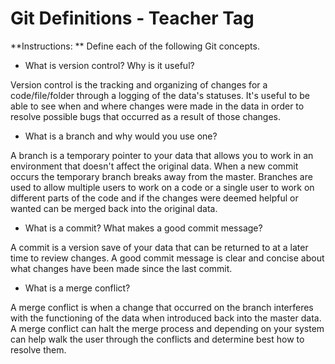 # Git Definitions - Teacher Tag

**Instructions: ** Define each of the following Git concepts.

* What is version control?  Why is it useful?

Version control is the tracking and organizing of changes for a code/file/folder through a logging of the data's statuses. It's useful to be able to see when and where changes were made in the data in order to resolve possible bugs that occurred as a result of those changes. 

* What is a branch and why would you use one?

A branch is a temporary pointer to your data that allows you to work in an environment that doesn't affect the original data. When a new commit occurs the temporary branch breaks away from the master. Branches are used to allow multiple users to work on a code or a single user to work on different parts of the code and if the changes were deemed helpful or wanted can be merged back into the original data.

* What is a commit? What makes a good commit message?

A commit is a version save of your data that can be returned to at a later time to review changes. A good commit message is clear and concise about what changes have been made since the last commit.

* What is a merge conflict?

A merge conflict is when a change that occurred on the branch interferes with the functioning of the data when introduced back into the master data. A merge conflict can halt the merge process and depending on your system can help walk the user through the conflicts and determine best how to resolve them.